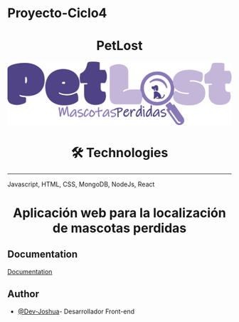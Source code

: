 # Proyecto-Ciclo4

<h1 align=center> PetLost </h1>

![Logo](https://github.com/Dev-Joshua/Proyecto-Ciclo4/blob/main/frontend/src/assets/logos/logo2.png)

<h1 align=center> 🛠 Technologies </h1>
<hr/>
Javascript, HTML, CSS, MongoDB, NodeJs, React

<h1 align=center> Aplicación web para la localización de mascotas perdidas </h1>

## Documentation

[Documentation](https://github.com/Dev-Joshua/Proyecto-Ciclo4/tree/main/Documentacion)

## Author

- [@Dev-Joshua](https://github.com/Dev-Joshua)- Desarrollador Front-end
